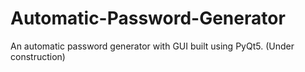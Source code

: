 # Automatic-Password-Generator
An automatic password generator with GUI built using PyQt5. (Under construction)
